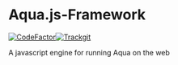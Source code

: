 # Aqua.js-Framework
[![CodeFactor](https://www.codefactor.io/repository/github/forestrharumaki/aqua.js-framework/badge)](https://www.codefactor.io/repository/github/forestrharumaki/aqua.js-framework)[![Trackgit](https://us-central1-trackgit-analytics.cloudfunctions.net/token/ping/lfdpmkansfccqi1lpwkl)](https://trackgit.com)

A javascript engine for running Aqua on the web
